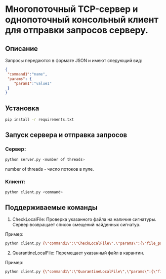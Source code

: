 # Многопоточный TCP-сервер и однопоточный консольный клиент для отправки запросов серверу.

## Описание

Запросы передаются в формате JSON и имеют следующий вид:

```json
{
 "command1":"name",
 "params": {
    "param1":"value1"
 }
}
```

## Установка
```sh
pip install -r requirements.txt
```

## Запуск сервера и отправка запросов
### Сервер:

```sh
python server.py <number of threads>
```
number of threads - число потоков в пуле.

### Клиент:

```sh
python client.py <command>
```

## Поддерживаемые команды

1. CheckLocalFile: Проверка указанного файла на наличие сигнатуры. Сервер возвращает список смещений найденных сигнатур.

Пример:
```sh
python client.py {\"command1\":\"CheckLocalFile\",\"params\":{\"file_path\":\"server.py\",\"signature\":\"BUFFER\"}}
```

2. QuarantineLocalFile: Перемещает указанный файл в карантин.

Пример:
```sh
python client.py {\"command1\":\"QuarantineLocalFile\",\"params\":{\"file_path\":\"testfile\"}}
```